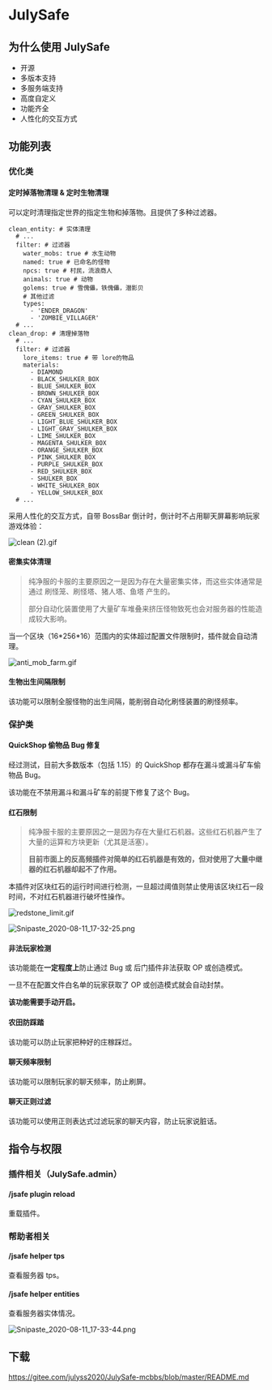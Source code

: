 # JulySafe

## 为什么使用 JulySafe

* 开源
* 多版本支持
* 多服务端支持
* 高度自定义
* 功能齐全
* 人性化的交互方式

## 功能列表

### 优化类

#### 定时掉落物清理 & 定时生物清理

可以定时清理指定世界的指定生物和掉落物。且提供了多种过滤器。

```
clean_entity: # 实体清理
  # ...
  filter: # 过滤器
    water_mobs: true # 水生动物
    named: true # 已命名的怪物
    npcs: true # 村民，流浪商人
    animals: true # 动物
    golems: true # 雪傀儡，铁傀儡，潜影贝
    # 其他过滤
    types:
      - 'ENDER_DRAGON'
      - 'ZOMBIE_VILLAGER'
  # ...
clean_drop: # 清理掉落物
  # ...
  filter: # 过滤器
    lore_items: true # 带 lore的物品
    materials:
      - DIAMOND
      - BLACK_SHULKER_BOX
      - BLUE_SHULKER_BOX
      - BROWN_SHULKER_BOX
      - CYAN_SHULKER_BOX
      - GRAY_SHULKER_BOX
      - GREEN_SHULKER_BOX
      - LIGHT_BLUE_SHULKER_BOX
      - LIGHT_GRAY_SHULKER_BOX
      - LIME_SHULKER_BOX
      - MAGENTA_SHULKER_BOX
      - ORANGE_SHULKER_BOX
      - PINK_SHULKER_BOX
      - PURPLE_SHULKER_BOX
      - RED_SHULKER_BOX
      - SHULKER_BOX
      - WHITE_SHULKER_BOX
      - YELLOW_SHULKER_BOX
  # ...
```

采用人性化的交互方式，自带 BossBar 倒计时，倒计时不占用聊天屏幕影响玩家游戏体验：

![clean (2).gif](https://i.loli.net/2020/08/10/UCogR3AIYc6fLaM.gif)

#### 密集实体清理

> 纯净服的卡服的主要原因之一是因为存在大量密集实体，而这些实体通常是通过 刷怪笼、刷怪塔、猪人塔、鱼塔  产生的。
>
> 部分自动化装置使用了大量矿车堆叠来挤压怪物致死也会对服务器的性能造成较大影响。

当一个区块（16\*256\*16）范围内的实体超过配置文件限制时，插件就会自动清理。

![anti_mob_farm.gif](https://i.loli.net/2020/08/10/AFKnWBXIc14NZie.gif)

#### 生物出生间隔限制

该功能可以限制全服怪物的出生间隔，能削弱自动化刷怪装置的刷怪频率。

### 保护类

#### QuickShop 偷物品 Bug 修复

经过测试，目前大多数版本（包括 1.15）的 QuickShop 都存在漏斗或漏斗矿车偷物品 Bug。

该功能在不禁用漏斗和漏斗矿车的前提下修复了这个 Bug。

#### 红石限制

>  纯净服卡服的主要原因之一是因为存在大量红石机器。这些红石机器产生了大量的运算和方块更新（尤其是活塞）。
>
>  **目前市面上的反高频插件对简单的红石机器是有效的，但对使用了大量中继器的红石机器却起不了作用。**

本插件对区块红石的运行时间进行检测，一旦超过阈值则禁止使用该区块红石一段时间，不对红石机器进行破坏性操作。

![redstone_limit.gif](https://i.loli.net/2020/08/10/ZLJWiGOm6jxrzSF.gif)

![Snipaste_2020-08-11_17-32-25.png](https://i.loli.net/2020/08/11/4OaCPIV3QtTvi5N.png)

#### 非法玩家检测

该功能能在**一定程度上**防止通过 Bug 或 后门插件非法获取 OP 或创造模式。

一旦不在配置文件白名单的玩家获取了 OP 或创造模式就会自动封禁。

**该功能需要手动开启。**

#### 农田防踩踏

该功能可以防止玩家把种好的庄稼踩烂。

#### 聊天频率限制

该功能可以限制玩家的聊天频率，防止刷屏。

#### 聊天正则过滤

该功能可以使用正则表达式过滤玩家的聊天内容，防止玩家说脏话。

## 指令与权限

### 插件相关（JulySafe.admin）

#### /jsafe plugin reload
重载插件。

### 帮助者相关

#### /jsafe helper tps
查看服务器 tps。

#### /jsafe helper entities
查看服务器实体情况。

![Snipaste_2020-08-11_17-33-44.png](https://i.loli.net/2020/08/11/T9qmOAPZvHSRV7N.png)

##  下载

https://gitee.com/julyss2020/JulySafe-mcbbs/blob/master/README.md
